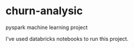 # churn-analysic
pyspark machine learning project

I've used databricks notebooks to run this project.


